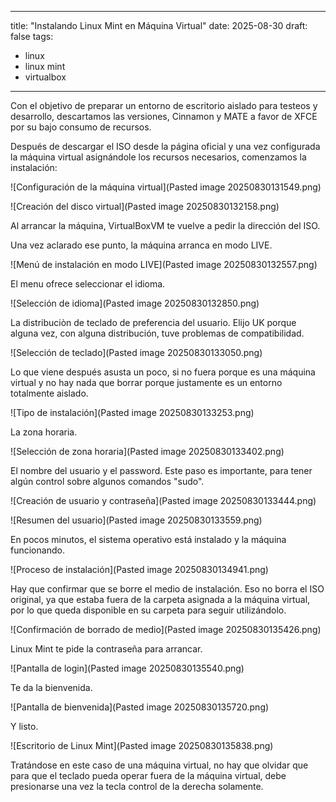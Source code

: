    ---
title: "Instalando Linux Mint en Máquina Virtual"
date: 2025-08-30
draft: false
tags:
- linux
- linux mint
- virtualbox
---
Con el objetivo de preparar un entorno de escritorio aislado para testeos y desarrollo, descartamos las versiones, Cinnamon y MATE a favor de XFCE por su bajo consumo de recursos.

Después de descargar el ISO desde la página oficial y una vez configurada la máquina virtual asignándole los recursos necesarios, comenzamos la instalación:

![Configuración de la máquina virtual](Pasted image 20250830131549.png)

![Creación del disco virtual](Pasted image 20250830132158.png)

Al arrancar la máquina, VirtualBoxVM te vuelve a pedir la dirección del ISO.

Una vez aclarado ese punto, la máquina arranca en modo LIVE.

![Menú de instalación en modo LIVE](Pasted image 20250830132557.png)

El menu ofrece seleccionar el idioma.

![Selección de idioma](Pasted image 20250830132850.png)

La distribuciòn de teclado de preferencia del usuario. Elijo UK porque alguna vez, con alguna distribución, tuve problemas de compatibilidad.

![Selección de teclado](Pasted image 20250830133050.png)

Lo que viene después asusta un poco, si no fuera porque es una máquina virtual y no hay nada que borrar porque justamente es un entorno totalmente aislado.

![Tipo de instalación](Pasted image 20250830133253.png)

La zona horaria.

![Selección de zona horaria](Pasted image 20250830133402.png)

El nombre del usuario y el password. Este paso es importante, para tener algún control sobre algunos comandos "sudo".

![Creación de usuario y contraseña](Pasted image 20250830133444.png)

![Resumen del usuario](Pasted image 20250830133559.png)

En pocos minutos, el sistema operativo está instalado y la máquina funcionando.

![Proceso de instalación](Pasted image 20250830134941.png)

Hay que confirmar que se borre el medio de instalación. Eso no borra el ISO original, ya que estaba fuera de la carpeta asignada a la máquina virtual, por lo que queda disponible en su carpeta para seguir utilizándolo.

![Confirmación de borrado de medio](Pasted image 20250830135426.png)

Linux Mint te pide la contraseña para arrancar.

![Pantalla de login](Pasted image 20250830135540.png)

Te da la bienvenida.

![Pantalla de bienvenida](Pasted image 20250830135720.png)

Y listo.

![Escritorio de Linux Mint](Pasted image 20250830135838.png)

Tratándose en este caso de una máquina virtual, no hay que olvidar que para que el teclado pueda operar fuera de la máquina virtual, debe presionarse una vez la tecla control de la derecha solamente.
